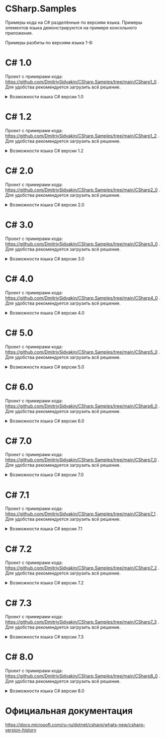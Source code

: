 # CSharp.Samples
Примеры кода на C# разделённые по версиям языка. Примеры элементов языка демонстрируются на примере консольного приложения.

Примеры разбиты по версиям языка 1-8:

# C# 1.0
Проект с примерами кода: https://github.com/DmitriySidyakin/CSharp.Samples/tree/main/CSharp1_0 .
Для удобства рекомендуется загрузить всё решение.

<details><summary>Возможности языка C# версии 1.0</summary>
<p>
Основные элементы языка:

- Классы
- Структуры
- Интерфейсы
- События
- Свойства
- Делегаты
- Операторы и выражения
- Операторы
- Атрибуты

  ## Классы
  
  ## Структуры
  
  ## Интерфейсы
  
  ## События
  
  ## Свойства
  
  ## Делегаты
  
  ## Операторы и выражения
  
  ## Операторы
  
  ## Атрибуты
  
</p>
</details>

# C# 1.2
Проект с примерами кода: https://github.com/DmitriySidyakin/CSharp.Samples/tree/main/CSharp1_2 .
Для удобства рекомендуется загрузить всё решение.

<details><summary>Возможности языка C# версии 1.2</summary>
<p>
  
  В цикле `foreach` реализован автоматический вызов Dispose в IEnumerator, если IEnumerator реализует IDisposable.
  
</p>
</details>

# C# 2.0
Проект с примерами кода: https://github.com/DmitriySidyakin/CSharp.Samples/tree/main/CSharp2_0 .
Для удобства рекомендуется загрузить всё решение.

<details><summary>Возможности языка C# версии 2.0</summary>
<p>
  
- Универсальные шаблоны
- Разделяемые типы
- Анонимные методы
- Типы значений, допускающие значение NULL
- Итераторы
- Ковариантность и контравариантность
  
Другие возможности C# 2.0 расширили существующие возможности:
- Отдельный доступ к методу получения и методу задания
- Преобразования групп методов (делегаты)
- Статические классы
- Выведение делегата
  
</p>
</details>

# C# 3.0
Проект с примерами кода: https://github.com/DmitriySidyakin/CSharp.Samples/tree/main/CSharp3_0 .
Для удобства рекомендуется загрузить всё решение.

<details><summary>Возможности языка C# версии 3.0</summary>
<p>

- Автоматически реализуемые свойства
- Анонимные типы
- Выражения запросов
- Лямбда-выражения
- Деревья выражений
- Методы расширения
- Неявно типизированные локальные переменные
- Разделяемые методы
- Инициализаторы объектов и коллекций
  
</p>
</details>

# C# 4.0
Проект с примерами кода: https://github.com/DmitriySidyakin/CSharp.Samples/tree/main/CSharp4_0 .
Для удобства рекомендуется загрузить всё решение.

<details><summary>Возможности языка C# версии 4.0</summary>
<p>
  
- Динамическая привязка
- Именованные/дополнительные аргументы
- Универсальная ковариантность и контравариантность
- Внедренные типы взаимодействия

</p>
</details>

# C# 5.0
Проект с примерами кода: https://github.com/DmitriySidyakin/CSharp.Samples/tree/main/CSharp5_0 .
Для удобства рекомендуется загрузить всё решение.

<details><summary>Возможности языка C# версии 5.0</summary>
<p>

- Асинхронные члены
- Информационные атрибуты вызывающего объекта 
  
</p>
</details>

# C# 6.0
Проект с примерами кода: https://github.com/DmitriySidyakin/CSharp.Samples/tree/main/CSharp6_0 .
Для удобства рекомендуется загрузить всё решение.

<details><summary>Возможности языка C# версии 6.0</summary>
<p>

- Статические импорты
- Фильтры исключений
- Инициализаторы автосвойств
- Элементы, воплощающие выражение
- Null-распространитель
- Интерполяция строк
- Оператор nameof
  
</p>
</details>

# C# 7.0
Проект с примерами кода: https://github.com/DmitriySidyakin/CSharp.Samples/tree/main/CSharp7_0 .
Для удобства рекомендуется загрузить всё решение.

<details><summary>Возможности языка C# версии 7.0</summary>
<p>

- Переменные Out
- Кортежи и деконструкция
- Сопоставление шаблонов
- Локальные функции
- Расширенные элементы, воплощающие выражение
- Локальные переменные и возвращаемые значения Ref
  
Другие возможности:
- Операции удаления
- Двоичные литералы и цифровые разделители
- Выражения throw
  
</p>
</details>

# C# 7.1
Проект с примерами кода: https://github.com/DmitriySidyakin/CSharp.Samples/tree/main/CSharp7_1 .
Для удобства рекомендуется загрузить всё решение.

<details><summary>Возможности языка C# версии 7.1</summary>
<p>

- Метод async Main
  - Точка входа для приложения может иметь модификатор async.
- Литеральные выражения default
  - Литеральные выражения по умолчанию можно использовать в выражениях значения по умолчанию, если можно вывести тип целевого объекта.
- Выводимые имена элементов кортежа
  - Имена элементов кортежа часто можно вывести из инициализации кортежа.
- Сопоставление шаблонов в параметрах универсального типа
  - Выражения сопоставления шаблонов можно использовать с переменными, тип которых является параметром универсального типа.
  
</p>
</details>

# C# 7.2
Проект с примерами кода: https://github.com/DmitriySidyakin/CSharp.Samples/tree/main/CSharp7_2 .
Для удобства рекомендуется загрузить всё решение.

<details><summary>Возможности языка C# версии 7.2</summary>
<p>

- возможность использовать инициализаторы для массивов stackalloc;
- возможность использовать инструкции fixed с любым типом, который поддерживает шаблон;
- доступ к полям фиксированной ширины без закрепления;
- возможность переназначать локальные переменные ref;
- объявление типов readonly struct, указывающее, что структура является неизменяемой и должна передаваться в методы члена как параметр in;
- добавление модификатора in для параметров, указывающего, что аргумент передается по ссылке, но не изменяется вызываемым методом;
- использование модификатора ref readonly для возвращаемого значения метода, указывающего, что метод возвращает значение по ссылке, но не допускает операции записи в соответствующий объект;
- объявление типов ref struct, указывающее, что тип структуры обращается напрямую к управляемой памяти и всегда должен обрабатываться с выделением стека;
- возможность использовать дополнительные универсальные ограничения.
- Неконечные именованные аргументы
  - После именованных аргументов могут следовать позиционные аргументы.
- Начальные символы подчеркивания в числовых литералах
  - Перед любыми печатными знаками в числовых литералах теперь могут использоваться начальные знаки подчеркивания.
- Модификатор доступа private protected
  - Модификатор доступа private protected разрешает доступ для производных классов в одной сборке.
- Условные выражения ref
  - Результат условного выражения ?: теперь может быть ссылкой.
  
</p>
</details>

# C# 7.3
Проект с примерами кода: https://github.com/DmitriySidyakin/CSharp.Samples/tree/main/CSharp7_3 .
Для удобства рекомендуется загрузить всё решение.

<details><summary>Возможности языка C# версии 7.3</summary>
<p>

новые возможности:

- доступ к полям фиксированной ширины без закрепления;
- возможность переназначать локальные переменные ref;
- возможность использовать инициализаторы для массивов stackalloc;
- возможность использовать инструкции fixed с любым типом, который поддерживает шаблон;
- Можно использовать более универсальные ограничения.

Для существующих функций предоставлены следующие улучшения:

- возможность проверить == и != с типами кортежа;
- больше мест для использование переменных выражений;
- возможность подключить атрибуты к резервному полю автоматически реализуемых свойств;
- улучшенное разрешение методов, аргументы которых отличаются модификатором in;
- стало меньше неоднозначных вариантов при разрешении перегрузок.
  
Новые параметры компилятора:

- -publicsign позволяет включить подписывание сборок как программного обеспечения с открытым кодом;
- -pathmap позволяет предоставить сопоставление для исходных каталогов.
  
</p>
</details>

# C# 8.0
Проект с примерами кода: https://github.com/DmitriySidyakin/CSharp.Samples/tree/main/CSharp8_0 .
Для удобства рекомендуется загрузить всё решение.

<details><summary>Возможности языка C# версии 8.0</summary>
<p>

- Члены только для чтения
- Методы интерфейса по умолчанию
- Улучшения сопоставления шаблонов:
  - выражения switch;
  - шаблоны свойств;
  - шаблоны кортежей;
  - позиционные шаблоны.
- Объявления using.
- Статические локальные функции.
- Удаляемые ссылочные структуры.
- Ссылочные типы, допускающие значение NULL
- Асинхронные потоки.
- Индексы и диапазоны.
- Присваивание объединения со значением NULL
- Неуправляемые сконструированные типы
- Выражение stackalloc во вложенных выражениях
- Улучшение интерполированных строк verbatim
  
</p>
</details>

# Официальная документация
https://docs.microsoft.com/ru-ru/dotnet/csharp/whats-new/csharp-version-history
